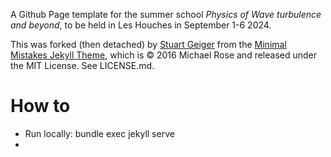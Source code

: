 A Github Page template for the summer school *Physics of Wave turbulence and beyond*, to be held in Les Houches in September 1-6 2024.

This was forked (then detached) by [Stuart Geiger](https://github.com/staeiou) from the [Minimal Mistakes Jekyll Theme](https://mmistakes.github.io/minimal-mistakes/), which is © 2016 Michael Rose and released under the MIT License. See LICENSE.md.

# How to

- Run locally: bundle exec jekyll serve
- 
